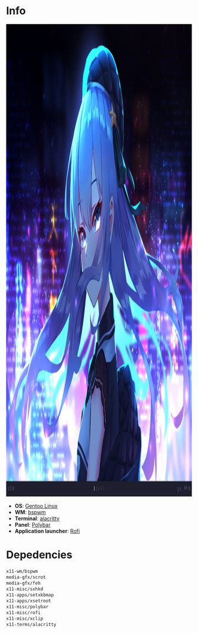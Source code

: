 # Info

<img src="screenshot.png" height="1280" width="720"/>

- **OS**: [Gentoo Linux](https://www.gentoo.org/)
- **WM**: [bspwm](https://github.com/baskerville/bspwm)
- **Terminal**: [alacritty](https://github.com/alacritty/alacritty)
- **Panel**: [Polybar](https://github.com/polybar/polybar)
- **Application launcher**: [Rofi](https://github.com/davatorium/rofi)


# Depedencies
```
x11-wm/bspwm 
media-gfx/scrot 
media-gfx/feh 
x11-misc/sxhkd 
x11-apps/setxkbmap 
x11-apps/xsetroot 
x11-misc/polybar 
x11-misc/rofi 
x11-misc/xclip 
x11-terms/alacritty
```

